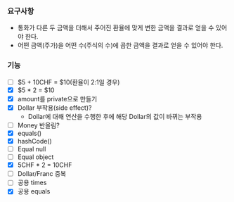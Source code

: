 ### 요구사항

- 통화가 다른 두 금액을 더해서 주어진 환율에 맞게 변한 금액을 결과로 얻을 수 있어야 한다.
- 어떤 금액(주가)을 어떤 수(주식의 수)에 곱한 금액을 결과로 얻을 수 있어야 한다.

### 기능

- [ ] $5 + 10CHF = $10(환율이 2:1일 경우)
- [x] $5 * 2 = $10
- [x] amount를 private으로 만들기
- [x] Dollar 부작용(side effect)?
    - Dollar에 대해 연산을 수행한 후에 해당 Dollar의 값이 바뀌는 부작용
- [ ] Money 반올림?
- [x] equals()
- [x] hashCode()
- [ ] Equal null
- [ ] Equal object
- [x] 5CHF * 2 = 10CHF
- [ ] Dollar/Franc 중복
- [ ] 공용 times
- [x] 공용 equals